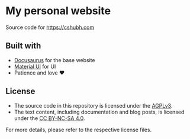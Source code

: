 # My personal website

Source code for https://cshubh.com

## Built with

- [Docusaurus](https://docusaurus.io/) for the base website
- [Material UI](https://mui.com/material-ui/) for UI
- Patience and love ❤️

## License

- The source code in this repository is licensed under the [AGPLv3](./LICENSE-AGPL-3.0-only).
- The text content, including documentation and blog posts, is licensed under the [CC BY-NC-SA 4.0](./LICENSE-CC-BY-NC-SA-4.0).

For more details, please refer to the respective license files.
